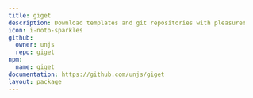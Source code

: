 ```yaml
---
title: giget
description: Download templates and git repositories with pleasure!
icon: i-noto-sparkles
github:
  owner: unjs
  repo: giget
npm:
  name: giget
documentation: https://github.com/unjs/giget
layout: package
---
```

